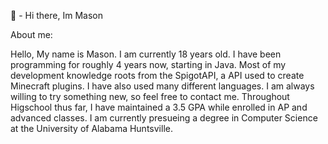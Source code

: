 👋 - Hi there, Im Mason

About me:

Hello, My name is Mason. I am currently 18 years old. I have been programming for roughly 4 years now, 
starting in Java. Most of my development knowledge roots from the SpigotAPI, a API used to create Minecraft plugins. 
I have also used many different languages. I am always willing to try something new, so feel free to contact me. Throughout Higschool thus far,
I have maintained a 3.5 GPA while enrolled in AP and advanced classes. I am currently presueing a degree in Computer Science at the University of Alabama Huntsville.
